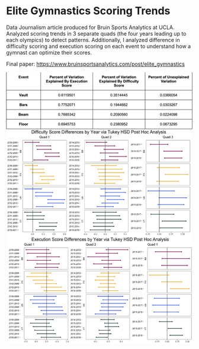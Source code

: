 # Elite Gymnastics Scoring Trends

Data Journalism article produced for Bruin Sports Analytics at UCLA. Analyzed scoring trends in 3 separate quads (the four years leading up to each olympics) to detect patterns. Additionally, I analyzed difference in difficulty scoring and execution scoring on each event to understand how a gymnast can optimize their scores.

Final paper: https://www.bruinsportsanalytics.com/post/elite_gymnastics

<img style="float: left;" src="images/variation_explained.png" >
<img style="float: left;" src="images/Difficulty_Comparison.png" width="500" height="290"><img style="float: right;" src="images/Execution_Comparison.png" width="500" height="290"> 



